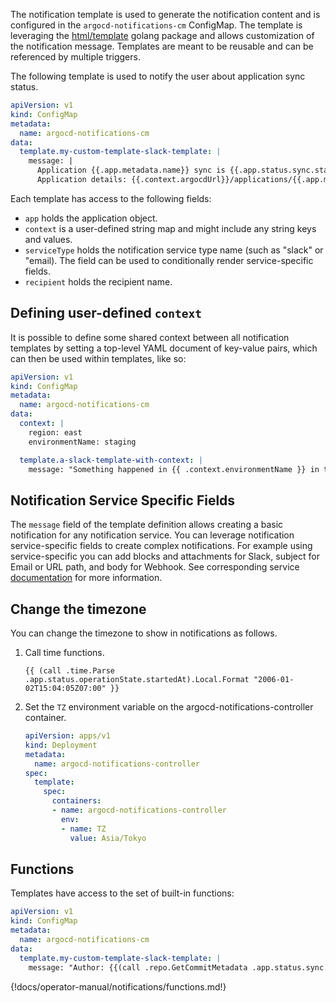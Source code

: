 The notification template is used to generate the notification content and is configured in the `argocd-notifications-cm` ConfigMap. The template is leveraging
the [html/template](https://golang.org/pkg/html/template/) golang package and allows customization of the notification message.
Templates are meant to be reusable and can be referenced by multiple triggers.

The following template is used to notify the user about application sync status.

```yaml
apiVersion: v1
kind: ConfigMap
metadata:
  name: argocd-notifications-cm
data:
  template.my-custom-template-slack-template: |
    message: |
      Application {{.app.metadata.name}} sync is {{.app.status.sync.status}}.
      Application details: {{.context.argocdUrl}}/applications/{{.app.metadata.name}}.
```

Each template has access to the following fields:

- `app` holds the application object.
- `context` is a user-defined string map and might include any string keys and values.
- `serviceType` holds the notification service type name (such as "slack" or "email). The field can be used to conditionally
render service-specific fields.
- `recipient` holds the recipient name.

## Defining user-defined `context`

It is possible to define some shared context between all notification templates by setting a top-level
YAML document of key-value pairs, which can then be used within templates, like so:

```yaml
apiVersion: v1
kind: ConfigMap
metadata:
  name: argocd-notifications-cm
data:
  context: |
    region: east
    environmentName: staging

  template.a-slack-template-with-context: |
    message: "Something happened in {{ .context.environmentName }} in the {{ .context.region }} data center!"
```

## Notification Service Specific Fields

The `message` field of the template definition allows creating a basic notification for any notification service. You can leverage notification service-specific
fields to create complex notifications. For example using service-specific you can add blocks and attachments for Slack, subject for Email or URL path, and body for Webhook.
See corresponding service [documentation](services/overview.md) for more information.

## Change the timezone

You can change the timezone to show in notifications as follows.

1. Call time functions.

    ```
    {{ (call .time.Parse .app.status.operationState.startedAt).Local.Format "2006-01-02T15:04:05Z07:00" }}
    ```

2. Set the `TZ` environment variable on the argocd-notifications-controller container.

    ```yaml
    apiVersion: apps/v1
    kind: Deployment
    metadata:
      name: argocd-notifications-controller
    spec:
      template:
        spec:
          containers:
          - name: argocd-notifications-controller
            env:
            - name: TZ
              value: Asia/Tokyo
    ```

## Functions

Templates have access to the set of built-in functions:

```yaml
apiVersion: v1
kind: ConfigMap
metadata:
  name: argocd-notifications-cm
data:
  template.my-custom-template-slack-template: |
    message: "Author: {{(call .repo.GetCommitMetadata .app.status.sync.revision).Author}}"
```

{!docs/operator-manual/notifications/functions.md!}
